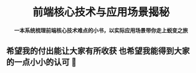 <h1 align="center">前端核心技术与应用场景揭秘</h1>
<h4 align="center">一本系统梳理前端核心技术难点的小书，以实际应用场景带你走上蜕变之旅</h4>

## 希望我的付出能让大家有所收获 也希望我能得到大家的一点小小的认可 :tea:

<img :src="$withBase('/assets/wxpay.png')" style="height:200px;margin-top:30px;margin-right:80px">
<img :src="$withBase('/assets/alipay.jpg')" style="height:200px;margin-top:30px;">
